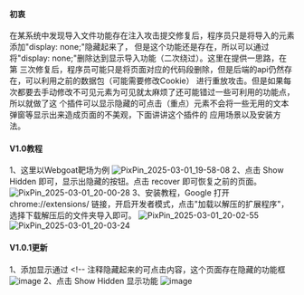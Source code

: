 #### 初衷
在某系统中发现导入文件功能存在注入攻击提交修复后，程序员只是将导入的元素添加"display: none;"隐藏起来了，
但是这个功能还是存在，所以可以通过将"display: none;"删除达到显示导入功能（二次绕过）。这里在提供一思路，在第
三次修复后，程序员可能只是将页面对应的代码段删除，但是后端的api仍然存在，可以利用之前的数据包（可能需要修改Cookie）
进行重放攻击。但是如果每次都要去手动修改不可见元素为可见就太麻烦了还可能错过一些可利用的功能点，所以就做了这
个插件可以显示隐藏的可点击（重点）元素不会将一些无用的文本弹窗等显示出来造成页面的不美观，下面讲讲这个插件的
应用场景以及安装方法。

#### V1.0教程
1、这里以Webgoat靶场为例
![PixPin_2025-03-01_19-58-08](https://github.com/user-attachments/assets/afa45f56-03b9-4b30-b5f0-7fe1d6991b41)
2、点击 Show Hidden 即可，显示出隐藏的按钮。点击 recover 即可恢复之前的页面。
![PixPin_2025-03-01_20-00-28](https://github.com/user-attachments/assets/3e1ec965-591a-4eda-8d17-785f2d850df7)
3、安装教程，Google 打开 chrome://extensions/ 链接，开启开发者模式，点击"加载以解压的扩展程序"，选择下载解压后的文件夹导入即可。
![PixPin_2025-03-01_20-02-55](https://github.com/user-attachments/assets/0bdc4127-a3e2-43d9-96ae-56736e835015)
![PixPin_2025-03-01_20-03-24](https://github.com/user-attachments/assets/702b71e7-a3e1-43d4-a917-a18a5d6abe54)

#### V1.0.1更新
1、添加显示通过 <!-- 注释隐藏起来的可点击内容，这个页面存在隐藏的功能框
![image](https://github.com/user-attachments/assets/635304b6-a334-4efa-b049-1ac89db16186)
2、点击 Show Hidden 显示功能
![image](https://github.com/user-attachments/assets/04344bfc-1547-4f58-85ac-19ccb92711c8)







